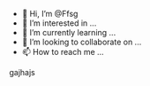 - 👋 Hi, I’m @Ffsg
- 👀 I’m interested in ...
- 🌱 I’m currently learning ...
- 💞️ I’m looking to collaborate on ...
- 📫 How to reach me ...

<!---
Ffsg/Ffsg is a ✨ special ✨ repository because its `README.md` (this file) appears on your GitHub profile.
You can click the Preview link to take a look at your changes.
--->
gajhajs

